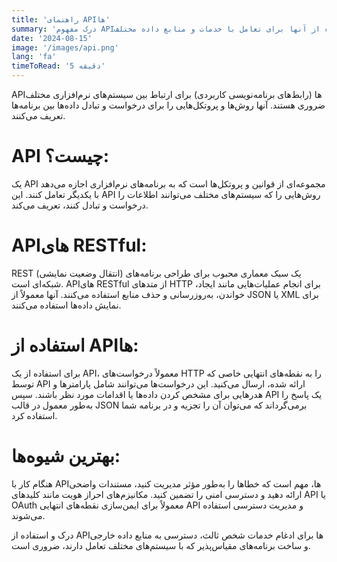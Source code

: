 ```yaml
---
title: 'راهنمای API‌ها'
summary: 'درک مفهوم API‌ها و نحوه استفاده از آنها برای تعامل با خدمات و منابع داده مختلف.'
date: '2024-08-15'
image: '/images/api.png'
lang: 'fa'
timeToRead: '5 دقیقه'
---
```


API‌ها (رابط‌های برنامه‌نویسی کاربردی) برای ارتباط بین سیستم‌های نرم‌افزاری مختلف ضروری هستند. آنها روش‌ها و پروتکل‌هایی را برای درخواست و تبادل داده‌ها بین برنامه‌ها تعریف می‌کنند.

# API چیست؟:

یک API مجموعه‌ای از قوانین و پروتکل‌ها است که به برنامه‌های نرم‌افزاری اجازه می‌دهد با یکدیگر تعامل کنند. این API روش‌هایی را که سیستم‌های مختلف می‌توانند اطلاعات را درخواست و تبادل کنند، تعریف می‌کند.

# API‌های RESTful:

REST (انتقال وضعیت نمایشی) یک سبک معماری محبوب برای طراحی برنامه‌های شبکه‌ای است. API‌های RESTful از متدهای HTTP برای انجام عملیات‌هایی مانند ایجاد، خواندن، به‌روزرسانی و حذف منابع استفاده می‌کنند. آنها معمولاً از JSON یا XML برای نمایش داده‌ها استفاده می‌کنند.

# استفاده از API‌ها:

برای استفاده از یک API، معمولاً درخواست‌های HTTP را به نقطه‌های انتهایی خاصی که توسط API ارائه شده، ارسال می‌کنید. این درخواست‌ها می‌توانند شامل پارامترها و هدرهایی برای مشخص کردن داده‌ها یا اقدامات مورد نظر باشند. سپس API یک پاسخ را به‌طور معمول در قالب JSON برمی‌گرداند که می‌توان آن را تجزیه و در برنامه شما استفاده کرد.

# بهترین شیوه‌ها:

هنگام کار با API‌ها، مهم است که خطاها را به‌طور مؤثر مدیریت کنید، مستندات واضحی ارائه دهید و دسترسی امنی را تضمین کنید. مکانیزم‌های احراز هویت مانند کلیدهای API یا OAuth معمولاً برای ایمن‌سازی نقطه‌های انتهایی API و مدیریت دسترسی استفاده می‌شوند.

درک و استفاده از API‌ها برای ادغام خدمات شخص ثالث، دسترسی به منابع داده خارجی و ساخت برنامه‌های مقیاس‌پذیر که با سیستم‌های مختلف تعامل دارند، ضروری است.
